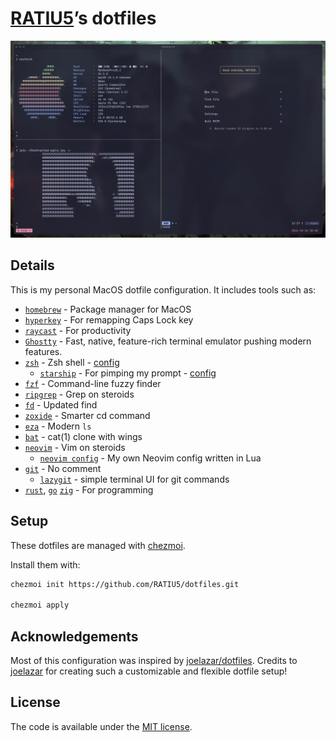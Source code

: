 # [RATIU5](https://github.com/RATIU5)’s dotfiles

<!-- Image of terminal -->

![Terminal](/images/terminal1.png)

## Details

This is my personal MacOS dotfile configuration. It includes tools such as:

- [`homebrew`](https://brew.sh/) - Package manager for MacOS
- [`hyperkey`](https://hyperkey.app/) - For remapping Caps Lock key
- [`raycast`](https://raycast.com/) - For productivity
- [`Ghostty`](https://github.com/ghostty-org/ghostty) - Fast, native, feature-rich terminal emulator pushing modern features.
- [`zsh`](https://en.wikipedia.org/wiki/Z_shell) - Zsh shell - [config](dot_config/private_zsh)
  - [`starship`](https://github.com/starship/starship) - For pimping my prompt - [config](dot_config/starship.toml)
- [`fzf`](https://github.com/junegunn/fzf) - Command-line fuzzy finder
- [`ripgrep`](https://github.com/BurntSushi/ripgrep) - Grep on steroids
- [`fd`](https://github.com/sharkdp/fd) - Updated find
- [`zoxide`](https://github.com/ajeetdsouza/zoxide) - Smarter cd command
- [`eza`](https://github.com/eza-community/eza) - Modern `ls`
- [`bat`](https://github.com/sharkdp/bat) - cat(1) clone with wings
- [`neovim`](https://neovim.io/) - Vim on steroids
  - [`neovim config`](https://github.com/RATIU5/nvim) - My own Neovim config written in Lua
- [`git`](https://git-scm.com/) - No comment
  - [`lazygit`](https://github.com/jesseduffield/lazygit) - simple terminal UI for git commands
- [`rust`](https://www.rust-lang.org/), [`go`](https://golang.org/) [`zig`](https://ziglang.org/) - For programming

## Setup

These dotfiles are managed with [chezmoi](https://github.com/twpayne/chezmoi).

Install them with:

```sh
chezmoi init https://github.com/RATIU5/dotfiles.git

chezmoi apply
```

## Acknowledgements

Most of this configuration was inspired by [joelazar/dotfiles](https://github.com/joelazar/dotfiles/tree/main).
Credits to [joelazar](https://github.com/joelazar) for creating such a customizable and flexible dotfile setup!

## License

The code is available under the [MIT license](LICENSE).
